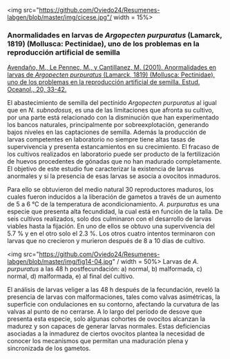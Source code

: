 
<img src="https://github.com/Oviedo24/Resumenes-labgen/blob/master/img/cicese.jpg"/ width = 15%>

### Anormalidades en larvas de *Argopecten purpuratus* (Lamarck, 1819) (Mollusca: Pectinidae), uno de los problemas en la reproducción artificial de semilla

[Avendaño, M., Le Pennec, M., y Cantillanez, M. (2001). Anormalidades en larvas de *Argopecten purpuratus* (Lamarck, 1819) (Mollusca: Pectinidae), uno de los problemas en la reproducción artificial de semilla. Estud. Oceanol., 20, 33-42.](https://www.researchgate.net/publication/235917869_ANORMALIDADES_EN_LARVAS_DE_ARGOPECTEN_PURPURATUS_Lamarck_1819_MOLLUSCA_PECTINIDAE_UNO_DE_LOS_PROBLEMAS_EN_LA_PRODUCCION_ARTIFICIAL_DE_SEMILLA)

El abastecimiento de semilla del pectínido *Argopecten purpuratus* al igual que en *N. subnodosus*, es una de las limitaciones que afronta su cultivo, por una parte está relacionado con la disminución que han experimentado los bancos naturales, principalmente por sobreexplotación, generando bajos niveles en las captaciones de semilla. Además la producción de larvas competentes en laboratorio no siempre tiene altas tasas de supervivencia y presenta estancamientos en su crecimiento. El fracaso de los cultivos realizados en laboratorio puede ser producto de la fertilización de huevos procedentes de gónadas que no han madurado completamente. El objetivo de este estudio fue caracterizar la existencia de larvas anormales y sí la presencia de esas larvas se asocia a ovocitos inmaduros.

Para ello se obtuvieron del medio natural 30 reproductores maduros, los cuales fueron inducidos a la liberación de gametos a través de un aumento de 5 a 6 °C de la temperatura de acondicionamiento. *A. purpuratus* es una especie que presenta alta fecundidad, la cual está en función de la talla. De seis cultivos realizados, solo dos culminaron con el desarrollo de larvas viables hasta la fijación. En uno de ellos se obtuvo una supervivencia del 5.7 % y en el otro solo el 2.3 %. Los otros cuatro intentos terminaron con larvas que no crecieron y murieron después de 8 a 10 días de cultivo. 

<img src="https://github.com/Oviedo24/Resumenes-labgen/blob/master/img/fig14-04.jpg" / width = 50%>
Larvas de *A. purpuratus* a las 48 h postfecundación: a) normal, b) malformada, c) normal, d) malformada, e) al final del cultivo.

El análisis de larvas veliger a las 48 h después de la fecundación, reveló la presencia de larvas con malformaciones, tales como valvas asimétricas, la superficie con ondulaciones en su contorno, afectando la curvatura de las valvas al punto de no cerrarse. 
A lo largo del período de desove que presenta esta especie, solo algunas cohortes de ovocitos alcanzan la madurez y son capaces de generar larvas normales. Estas deficiencias asociadas a la inmadurez de ciertos ovocitos plantea la necesidad de conocer los mecanismos que permitan una maduración plena y sincronizada de los gametos.

